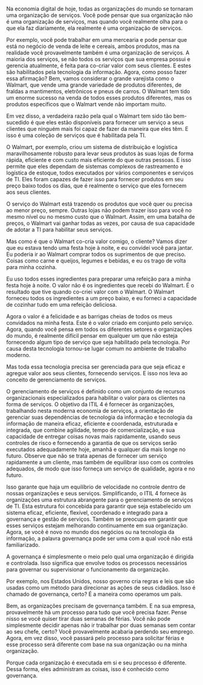 Na economia digital de hoje, todas as organizações do mundo se tornaram uma organização de serviços. Você pode pensar que sua organização não é uma organização de serviços, mas quando você realmente olha para o que ela faz diariamente, ela realmente é uma organização de serviços.

Por exemplo, você pode trabalhar em uma mercearia e pode pensar que está no negócio de venda de leite e cereais, ambos produtos, mas na realidade você provavelmente também é uma organização de serviços. A maioria dos serviços, se não todos os serviços que sua empresa possui e gerencia atualmente, é feita para co-criar valor com seus clientes. E estes são habilitados pela tecnologia da informação. Agora, como posso fazer essa afirmação? Bem, vamos considerar o grande varejista como o Walmart, que vende uma grande variedade de produtos diferentes, de fraldas a mantimentos, eletrônicos e pneus de carros. O Walmart tem tido um enorme sucesso na venda de todos esses produtos diferentes, mas os produtos específicos que o Walmart vende não importam muito.

Em vez disso, a verdadeira razão pela qual o Walmart tem sido tão bem-sucedido é que eles estão disponíveis para fornecer um serviço a seus clientes que ninguém mais foi capaz de fazer da maneira que eles têm. E isso é uma coleção de serviços que é habilitada pela TI.

O Walmart, por exemplo, criou um sistema de distribuição e logística maravilhosamente robusto para levar seus produtos às suas lojas de forma rápida, eficiente e com custo mais eficiente do que outras pessoas. E isso permite que eles dependam de sistemas complexos de rastreamento e logística de estoque, todos executados por vários componentes e serviços de TI. Eles foram capazes de fazer isso para fornecer produtos em seu preço baixo todos os dias,
que é realmente o serviço que eles fornecem aos seus clientes.

O serviço do Walmart está trazendo os produtos que você quer ou precisa ao menor preço, sempre. Outras lojas não podem trazer isso para você no mesmo nível ou no mesmo custo que o Walmart. Assim, em uma batalha de preços, o Walmart vai ganhar todas as vezes, por causa de sua capacidade de adotar a TI para habilitar seus serviços.

Mas como é que o Walmart co-cria valor comigo, o cliente? Vamos dizer que eu estava tendo uma festa hoje à noite, e eu convidei você para jantar. Eu poderia ir ao Walmart comprar todos os suprimentos de que preciso. Coisas como carne e queijos, legumes e bebidas, e eu os trago de volta para minha cozinha.

Eu uso todos esses ingredientes para preparar uma refeição para a minha festa hoje à noite. O valor não é os ingredientes que recebi do Walmart. É o resultado que tive quando co-criei valor com o Walmart. O Walmart forneceu todos os ingredientes a um preço baixo, e eu forneci a capacidade de cozinhar tudo em uma refeição deliciosa.

Agora o valor é a felicidade e as barrigas cheias de todos os meus convidados na minha festa. Este é o valor criado em conjunto pelo serviço. Agora, quando você pensa em todos os diferentes setores e organizações do mundo, é realmente difícil pensar em qualquer um que não esteja fornecendo algum tipo de serviço que seja habilitado pela tecnologia. Por causa desta tecnologia tornou-se lugar comum no ambiente de trabalho moderno.

Mas toda essa tecnologia precisa ser gerenciada para que seja eficaz e agregue valor aos seus clientes, fornecendo serviços. E isso nos leva ao conceito de gerenciamento de serviços.

O gerenciamento de serviços é definido como um conjunto de recursos organizacionais especializados para habilitar o valor para os clientes na forma de serviços. O objetivo da ITIL 4 é fornecer às organizações, trabalhando nesta moderna economia de serviços, a orientação de gerenciar suas dependências de tecnologia da informação e tecnologia da informação de maneira eficaz, eficiente e coordenada, estruturada e integrada, que combine agilidade, tempo de comercialização, e sua capacidade de entregar coisas novas mais rapidamente, usando seus controles de risco e fornecendo a garantia de que os serviços serão executados adequadamente hoje,
amanhã e qualquer dia mais longe no futuro.
Observe que não se trata apenas de fornecer um serviço rapidamente a um cliente, mas também de equilibrar isso com os controles adequados, de modo que isso forneça um serviço de qualidade, agora e no futuro.


Isso garante que haja um equilíbrio de velocidade no controle dentro de nossas organizações e seus serviços. Simplificando, o ITIL 4 fornece às organizações uma estrutura abrangente para o gerenciamento de serviços de TI. Esta estrutura foi concebida para garantir que seja estabelecido um sistema eficaz, eficiente, flexível, coordenado e integrado para a governança e gestão de serviços. Também se preocupa em garantir que esses serviços estejam melhorando continuamente em sua organização. Agora, se você é novo no mundo dos negócios ou na tecnologia da informação, a palavra governança pode ser uma com a qual você não está familiarizado.

A governança é simplesmente o meio pelo qual uma organização é dirigida e controlada. Isso significa que envolve todos os processos necessários para governar ou supervisionar o funcionamento da organização.

Por exemplo, nos Estados Unidos, nosso governo cria regras e leis que são usadas como um método para direcionar as ações de seus cidadãos. Isso é chamado de governança, certo? É a maneira como operamos um país.

Bem, as organizações precisam de governança também. E na sua empresa, provavelmente há um processo para tudo que você precisa fazer. Pense nisso se você quiser tirar duas semanas de férias. Você não pode simplesmente decidir apenas não ir trabalhar por duas semanas sem contar ao seu chefe, certo? Você provavelmente acabaria perdendo seu emprego. Agora, em vez disso, você passará pelo processo para solicitar férias e esse processo será diferente com base na sua organização ou na minha organização.

Porque cada organização é executada em si e seu processo é diferente. Dessa forma, eles administram as coisas, isso é conhecido como governança.
